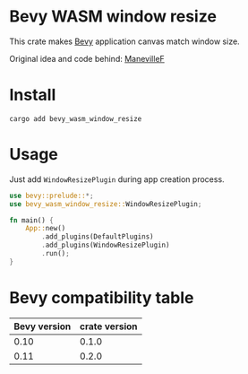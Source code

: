 # Bevy WASM window resize

This crate makes [Bevy](https://github.com/bevyengine/bevy) application canvas match window size.

Original idea and code behind: [ManevilleF](https://github.com/ManevilleF)

# Install

```
cargo add bevy_wasm_window_resize

```

# Usage

Just add `WindowResizePlugin` during app creation process.

```rust
use bevy::prelude::*;
use bevy_wasm_window_resize::WindowResizePlugin;

fn main() {
    App::new()
        .add_plugins(DefaultPlugins)
        .add_plugins(WindowResizePlugin)
        .run();
}
```

# Bevy compatibility table
Bevy version | crate version
--- | ---
0.10 | 0.1.0
0.11 | 0.2.0